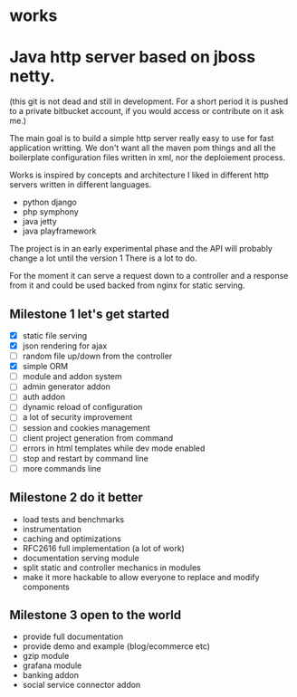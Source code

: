 # works 
# Java http server based on jboss netty.

(this git is not dead and still in development. For a short period it is pushed to a private bitbucket account, if you would access or contribute on it ask me.)

The main goal is to build a simple http server really easy to use for fast application writting. We don't want all the maven pom things and all the boilerplate configuration files written in xml, nor the deploiement process. 

Works is inspired by concepts and architecture I liked in different http servers written in different languages.
* python django
* php symphony
* java jetty
* java playframework

The project is in an early experimental phase and the API will probably change a lot until the version 1
There is a lot to do.

For the moment it can serve a request down to a controller and a response from it and could be used backed from nginx for static serving.



## Milestone 1 let's get started
- [x] static file serving 
- [x] json rendering for ajax
- [ ] random file up/down from the controller
- [x] simple ORM
- [ ] module and addon system
- [ ] admin generator addon
- [ ] auth addon
- [ ] dynamic reload of configuration
- [ ] a lot of security improvement
- [ ] session and cookies management
- [ ] client project generation from command
- [ ] errors in html templates while dev mode enabled
- [ ] stop and restart by command line
- [ ] more commands line

## Milestone 2 do it better
* load tests and benchmarks
* instrumentation
* caching and optimizations
* RFC2616 full implementation (a lot of work)
* documentation serving module
* split static and controller mechanics in modules
* make it more hackable to allow everyone to replace and modify components


## Milestone 3 open to the world
* provide full documentation 
* provide demo and example (blog/ecommerce etc)
* gzip module
* grafana module
* banking addon
* social service connector addon


 

